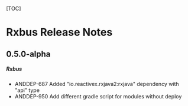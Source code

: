 [TOC]
# Rxbus Release Notes
## 0.5.0-alpha
##### Rxbus
* ANDDEP-687 Added "io.reactivex.rxjava2:rxjava" dependency with "api" type
* ANDDEP-950 Add different gradle script for modules without deploy
